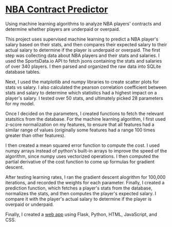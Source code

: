 # [NBA Contract Predictor](http://nbacontractpredictor.pythonanywhere.com)

Using machine learning algorithms to analyze NBA players' contracts and determine whether players are underpaid or overpaid.

This project uses supervised machine learning to predict a NBA player's salary based on their stats, and then compares their expected salary to their actual salary to determine if the player is underpaid or overpaid. The first step was collecting data about NBA players and their stats and salaries. I used the SportsData.io API to fetch jsons containing the stats and salaries of over 340 players. I then parsed and organized the raw data into SQLite database tables.

Next, I used the matplotlib and numpy libraries to create scatter plots for stats vs salary. I also calculated the pearson correlation coefficient between stats and salary to determine which statistics had a highest impact on a player's salary. I tested over 50 stats, and ultimately picked 28 parameters for my model.

Once I decided on the parameters, I created functions to fetch the relevant statsitics from the database. For the machine learning algorithm, I first used z-score normalization on my features, to ensure that all features had a similar range of values (originally some features had a range 100 times greater than other features).

I then created a mean squared error function to compute the cost. I used numpy arrays instead of python's built-in arrays to improve the speed of the algorithm, since numpy uses vectorized operations. I then computed the partial derivative of the cost function to come up formulas for gradient descent.

After testing learning rates, I ran the gradient descent alogrithm for 100,000 iterations, and recorded the weights for each parameter. Finally, I created a prediction function, which fetches a player's stats from the database, normalizes the stats, and then computes the player's expected salary. I compare it with the player's actual salary to determine if the player is overpaid or underpaid.

Finally, I created a [web app](http://nbacontractpredictor.pythonanywhere.com) using Flask, Python, HTML, JavaScript, and CSS.
